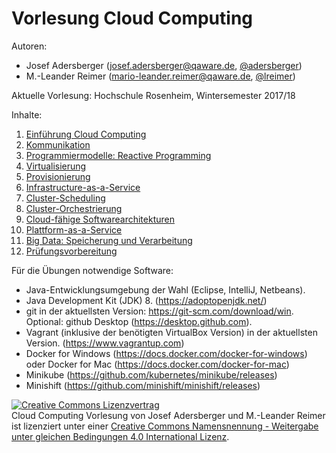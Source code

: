 ﻿Vorlesung Cloud Computing
==============================================================================
Autoren:

* Josef Adersberger (josef.adersberger@qaware.de, [@adersberger](https://twitter.com/adersberger))
* M.-Leander Reimer (mario-leander.reimer@qaware.de, [@lreimer](https://twitter.com/LeanderReimer))

Aktuelle Vorlesung: Hochschule Rosenheim, Wintersemester 2017/18

Inhalte:

1. [Einführung Cloud Computing](00-einfuehrung)
2. [Kommunikation](01-kommunikation)
3. [Programmiermodelle: Reactive Programming](02-programmiermodelle)
4. [Virtualisierung](03-virtualisierung)
5. [Provisionierung](04-provisionierung)
6. [Infrastructure-as-a-Service](05-iaas)
7. [Cluster-Scheduling](06-cluster-scheduling)
8. [Cluster-Orchestrierung](07-orchestrierung)
9. [Cloud-fähige Softwarearchitekturen](08-cloud-architektur)
10. [Plattform-as-a-Service](09-paas)
11. [Big Data: Speicherung und Verarbeitung](10-big-data)
12. [Prüfungsvorbereitung](11-zusammenfassung)

Für die Übungen notwendige Software:

* Java-Entwicklungsumgebung der Wahl (Eclipse, IntelliJ, Netbeans).
* Java Development Kit (JDK) 8. (https://adoptopenjdk.net/)
* git in der aktuellsten Version: https://git-scm.com/download/win. Optional: github Desktop (https://desktop.github.com).
* Vagrant (inklusive der benötigten VirtualBox Version) in der aktuellsten Version. (https://www.vagrantup.com)
* Docker for Windows (https://docs.docker.com/docker-for-windows) oder Docker for Mac (https://docs.docker.com/docker-for-mac)
* Minikube (https://github.com/kubernetes/minikube/releases)
* Minishift (https://github.com/minishift/minishift/releases)


<a rel="license" href="http://creativecommons.org/licenses/by-sa/4.0/"><img alt="Creative Commons Lizenzvertrag" style="border-width:0" src="https://i.creativecommons.org/l/by-sa/4.0/88x31.png" /></a><br /><span xmlns:dct="http://purl.org/dc/terms/" href="http://purl.org/dc/dcmitype/Text" property="dct:title" rel="dct:type">Cloud Computing Vorlesung</span> von <span xmlns:cc="http://creativecommons.org/ns#" property="cc:attributionName">Josef Adersberger</span> und <span xmlns:cc="http://creativecommons.org/ns#" property="cc:attributionName">M.-Leander Reimer</span> ist lizenziert unter einer <a rel="license" href="http://creativecommons.org/licenses/by-sa/4.0/">Creative Commons Namensnennung - Weitergabe unter gleichen Bedingungen 4.0 International Lizenz</a>.
